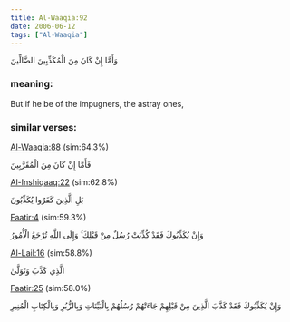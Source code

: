```yaml
---
title: Al-Waaqia:92
date: 2006-06-12
tags: ["Al-Waaqia"]
---
```

وَأَمَّا إِنْ كَانَ مِنَ الْمُكَذِّبِينَ الضَّالِّينَ
### meaning: 
But if he be of the impugners, the astray ones,
### similar verses: 

[Al-Waaqia:88](/56/88) (sim:64.3%)

فَأَمَّا إِنْ كَانَ مِنَ الْمُقَرَّبِينَ

[Al-Inshiqaaq:22](/84/22) (sim:62.8%)

بَلِ الَّذِينَ كَفَرُوا يُكَذِّبُونَ

[Faatir:4](/35/4) (sim:59.3%)

وَإِنْ يُكَذِّبُوكَ فَقَدْ كُذِّبَتْ رُسُلٌ مِنْ قَبْلِكَ ۚ وَإِلَى اللَّهِ تُرْجَعُ الْأُمُورُ

[Al-Lail:16](/92/16) (sim:58.8%)

الَّذِي كَذَّبَ وَتَوَلَّىٰ

[Faatir:25](/35/25) (sim:58.0%)

وَإِنْ يُكَذِّبُوكَ فَقَدْ كَذَّبَ الَّذِينَ مِنْ قَبْلِهِمْ جَاءَتْهُمْ رُسُلُهُمْ بِالْبَيِّنَاتِ وَبِالزُّبُرِ وَبِالْكِتَابِ الْمُنِيرِ
